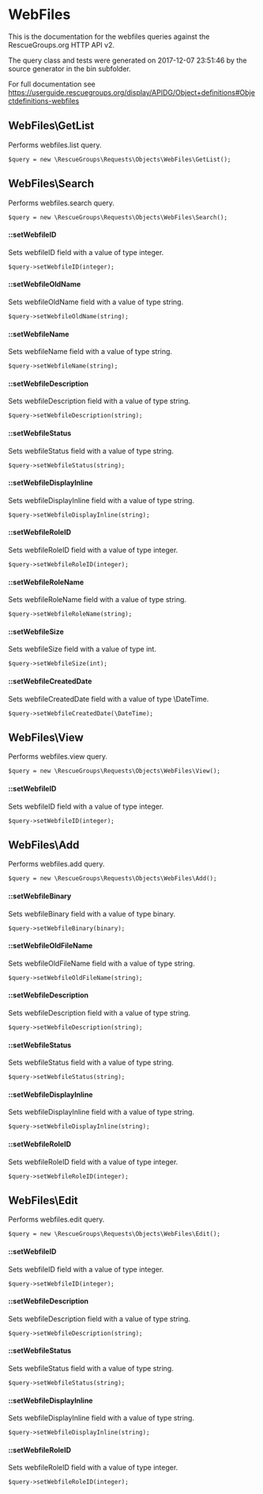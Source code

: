 # WebFiles

This is the documentation for the webfiles queries against the RescueGroups.org HTTP API v2.

The query class and tests were generated on 2017-12-07 23:51:46 by the source generator in the bin subfolder.

For full documentation see https://userguide.rescuegroups.org/display/APIDG/Object+definitions#Objectdefinitions-webfiles

## WebFiles\GetList

Performs webfiles.list query.

    $query = new \RescueGroups\Requests\Objects\WebFiles\GetList();



## WebFiles\Search

Performs webfiles.search query.

    $query = new \RescueGroups\Requests\Objects\WebFiles\Search();

#### ::setWebfileID

Sets webfileID field with a value of type integer.

    $query->setWebfileID(integer);

#### ::setWebfileOldName

Sets webfileOldName field with a value of type string.

    $query->setWebfileOldName(string);

#### ::setWebfileName

Sets webfileName field with a value of type string.

    $query->setWebfileName(string);

#### ::setWebfileDescription

Sets webfileDescription field with a value of type string.

    $query->setWebfileDescription(string);

#### ::setWebfileStatus

Sets webfileStatus field with a value of type string.

    $query->setWebfileStatus(string);

#### ::setWebfileDisplayInline

Sets webfileDisplayInline field with a value of type string.

    $query->setWebfileDisplayInline(string);

#### ::setWebfileRoleID

Sets webfileRoleID field with a value of type integer.

    $query->setWebfileRoleID(integer);

#### ::setWebfileRoleName

Sets webfileRoleName field with a value of type string.

    $query->setWebfileRoleName(string);

#### ::setWebfileSize

Sets webfileSize field with a value of type int.

    $query->setWebfileSize(int);

#### ::setWebfileCreatedDate

Sets webfileCreatedDate field with a value of type \DateTime.

    $query->setWebfileCreatedDate(\DateTime);



## WebFiles\View

Performs webfiles.view query.

    $query = new \RescueGroups\Requests\Objects\WebFiles\View();

#### ::setWebfileID

Sets webfileID field with a value of type integer.

    $query->setWebfileID(integer);



## WebFiles\Add

Performs webfiles.add query.

    $query = new \RescueGroups\Requests\Objects\WebFiles\Add();

#### ::setWebfileBinary

Sets webfileBinary field with a value of type binary.

    $query->setWebfileBinary(binary);

#### ::setWebfileOldFileName

Sets webfileOldFileName field with a value of type string.

    $query->setWebfileOldFileName(string);

#### ::setWebfileDescription

Sets webfileDescription field with a value of type string.

    $query->setWebfileDescription(string);

#### ::setWebfileStatus

Sets webfileStatus field with a value of type string.

    $query->setWebfileStatus(string);

#### ::setWebfileDisplayInline

Sets webfileDisplayInline field with a value of type string.

    $query->setWebfileDisplayInline(string);

#### ::setWebfileRoleID

Sets webfileRoleID field with a value of type integer.

    $query->setWebfileRoleID(integer);



## WebFiles\Edit

Performs webfiles.edit query.

    $query = new \RescueGroups\Requests\Objects\WebFiles\Edit();

#### ::setWebfileID

Sets webfileID field with a value of type integer.

    $query->setWebfileID(integer);

#### ::setWebfileDescription

Sets webfileDescription field with a value of type string.

    $query->setWebfileDescription(string);

#### ::setWebfileStatus

Sets webfileStatus field with a value of type string.

    $query->setWebfileStatus(string);

#### ::setWebfileDisplayInline

Sets webfileDisplayInline field with a value of type string.

    $query->setWebfileDisplayInline(string);

#### ::setWebfileRoleID

Sets webfileRoleID field with a value of type integer.

    $query->setWebfileRoleID(integer);





